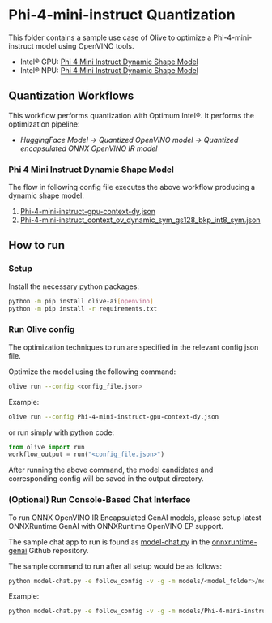 # Phi-4-mini-instruct Quantization

This folder contains a sample use case of Olive to optimize a Phi-4-mini-instruct model using OpenVINO tools.

- Intel® GPU: [Phi 4 Mini Instruct Dynamic Shape Model](https://huggingface.co/microsoft/Phi-4-mini-instruct)
- Intel® NPU: [Phi 4 Mini Instruct Dynamic Shape Model](https://huggingface.co/microsoft/Phi-4-mini-instruct)


## Quantization Workflows

This workflow performs quantization with Optimum Intel®. It performs the optimization pipeline:

- *HuggingFace Model -> Quantized OpenVINO model -> Quantized encapsulated ONNX OpenVINO IR model*

### Phi 4 Mini Instruct Dynamic Shape Model

The flow in following config file executes the above workflow producing a dynamic shape model.
1. [Phi-4-mini-instruct-gpu-context-dy.json](Phi-4-mini-instruct-gpu-context-dy.json)
2. [Phi-4-mini-instruct_context_ov_dynamic_sym_gs128_bkp_int8_sym.json](Phi-4-mini-instruct_context_ov_dynamic_sym_gs128_bkp_int8_sym.json)

## How to run

### Setup

Install the necessary python packages:

```bash
python -m pip install olive-ai[openvino]
python -m pip install -r requirements.txt
```

### Run Olive config

The optimization techniques to run are specified in the relevant config json file.

Optimize the model using the following command:

```bash
olive run --config <config_file.json>
```

Example:

```bash
olive run --config Phi-4-mini-instruct-gpu-context-dy.json
```


or run simply with python code:

```python
from olive import run
workflow_output = run("<config_file.json>")
```

After running the above command, the model candidates and corresponding config will be saved in the output directory.

### (Optional) Run Console-Based Chat Interface

To run ONNX OpenVINO IR Encapsulated GenAI models, please setup latest ONNXRuntime GenAI with ONNXRuntime OpenVINO EP support.

The sample chat app to run is found as [model-chat.py](https://github.com/microsoft/onnxruntime-genai/blob/main/examples/python/model-chat.py) in the [onnxruntime-genai](https://github.com/microsoft/onnxruntime-genai/) Github repository.

The sample command to run after all setup would be as follows:


```bash
python model-chat.py -e follow_config -v -g -m models/<model_folder>/model/
```

Example:

```bash
python model-chat.py -e follow_config -v -g -m models/Phi-4-mini-instruct/model/
```
